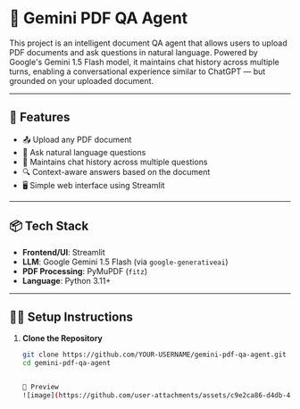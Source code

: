 # 📄 Gemini PDF QA Agent

This project is an intelligent document QA agent that allows users to upload PDF documents and ask questions in natural language. Powered by Google's Gemini 1.5 Flash model, it maintains chat history across multiple turns, enabling a conversational experience similar to ChatGPT — but grounded on your uploaded document.

---

## 🚀 Features

- 📤 Upload any PDF document
- 🧠 Ask natural language questions
- 💬 Maintains chat history across multiple questions
- 🔍 Context-aware answers based on the document
- 🖥️ Simple web interface using Streamlit

---

## 📦 Tech Stack

- **Frontend/UI**: Streamlit
- **LLM**: Google Gemini 1.5 Flash (via `google-generativeai`)
- **PDF Processing**: PyMuPDF (`fitz`)
- **Language**: Python 3.11+

---

## 🧑‍💻 Setup Instructions

1. **Clone the Repository**

   ```bash
   git clone https://github.com/YOUR-USERNAME/gemini-pdf-qa-agent.git
   cd gemini-pdf-qa-agent


   📸 Preview
   ![image](https://github.com/user-attachments/assets/c9e2ca86-d4db-44e5-9902-bc341fd99143)

